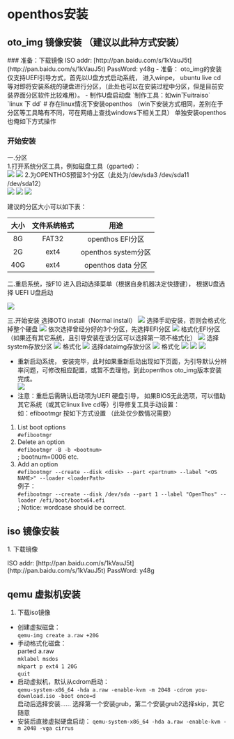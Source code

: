 # openthos安装
## oto_img 镜像安装 （建议以此种方式安装）
<p id="install1" name="install1"> 
  
</p>
### 准备：下载镜像 
ISO addr: [http://pan.baidu.com/s/1kVauJ5t](http://pan.baidu.com/s/1kVauJ5t)   
PassWord: y48g  
- 准备： oto_img的安装仅支持UEFI引导方式，首先以U盘方式启动系统， 进入winpe， ubuntu live cd等对即将安装系统的硬盘进行分区，（此处也可以在安装过程中分区，但是目前安装界面分区软件比较难用）。  
 - 制作U盘启动盘  
  `制作工具：如win下uitraiso`  
  `linux 下 dd`
# 存在linux情况下安装openthos
（win下安装方式相同，差别在于分区等工具略有不同，可在网络上查找windows下相关工具）  
单独安装openthos也俺如下方式操作

### 开始安装  
一.分区  
 1.打开系统分区工具，例如磁盘工具（gparted）：  
![](https://github.com/openthos/community-analysis/blob/master/pic/installOPENTHOS_pic/1.png)
![](https://github.com/openthos/community-analysis/blob/master/pic/installOPENTHOS_pic/2.png)
 2.为OPENTHOS预留3个分区（此处为/dev/sda3 /dev/sda11 /dev/sda12）  
![](https://github.com/openthos/community-analysis/blob/master/pic/installOPENTHOS_pic/3.png)
![](https://github.com/openthos/community-analysis/blob/master/pic/installOPENTHOS_pic/4.png)
![](https://github.com/openthos/community-analysis/blob/master/pic/installOPENTHOS_pic/5.png)

建议的分区大小可以如下表：

|大小   |文件系统格式|用途|
|:----:|:-----:|:----:|
| 8G   | FAT32 |openthos EFI分区|
|2G|ext4|openthos system分区|
|40G|ext4|openthos data 分区|

二.重启系统，按F10 进入启动选择菜单（根据自身机器决定快捷键），  根据U盘选择 UEFI U盘启动

![](https://github.com/openthos/community-analysis/blob/master/pic/installOPENTHOS_pic/6.JPG)

三.开始安装
  选择OTO install（Normal install）
![](https://github.com/openthos/community-analysis/blob/master/pic/installOPENTHOS_pic/7.JPG)
  选择手动安装，否则会格式化掉整个硬盘
![](https://github.com/openthos/community-analysis/blob/master/pic/installOPENTHOS_pic/8.JPG)
  依次选择曾经分好的3个分区，先选择EFI分区
![](https://github.com/openthos/community-analysis/blob/master/pic/installOPENTHOS_pic/9.JPG)
  格式化EFI分区（如果还有其它系统，且引导安装在该分区可以选择第一项不格式化）
![](https://github.com/openthos/community-analysis/blob/master/pic/installOPENTHOS_pic/10.JPG)
  选择system存放分区
![](https://github.com/openthos/community-analysis/blob/master/pic/installOPENTHOS_pic/11.JPG)
  格式化
![](https://github.com/openthos/community-analysis/blob/master/pic/installOPENTHOS_pic/12.JPG)
  选择dataimg存放分区
![](https://github.com/openthos/community-analysis/blob/master/pic/installOPENTHOS_pic/13.JPG)
  格式化
![](https://github.com/openthos/community-analysis/blob/master/pic/installOPENTHOS_pic/14.JPG)
![](https://github.com/openthos/community-analysis/blob/master/pic/installOPENTHOS_pic/15.JPG)
![](https://github.com/openthos/community-analysis/blob/master/pic/installOPENTHOS_pic/16.JPG)
 - 重新启动系统， 安装完毕，此时如果重新启动出现如下页面，为引导默认分辨率问题，可修改相应配置，或暂不去理他，到此openthos oto_img版本安装完成。  
![](https://github.com/openthos/community-analysis/blob/master/pic/installoto_pic/10.jpg)  
 - 注意：重启后需确认启动项为UEFI 硬盘引导， 如果BIOS无此选项，可以借助其它系统（或其它linux live cd等）引导修复工具手动设置：  
  如：efibootmgr 按如下方式设置  （此处仅少数情况需要）
1. List boot options  
   `#efibootmgr`  
2. Delete an option  
    `#efibootmgr -B -b <bootnum>`       
    ; bootnum=0006 etc.    
3. Add an option  
    `#efibootmgr --create --disk <disk> --part <partnum> --label "<OS NAME>" --loader <loaderPath>`   
例子：  
    `#efibootmgr --create --disk /dev/sda --part 1 --label "OpenThos" --loader /efi/boot/bootx64.efi`  
    ; Notice: wordcase should be correct.  
  
## iso 镜像安装
<p id="install2" name="install2">
 1. 下载镜像
</p>
ISO addr: [http://pan.baidu.com/s/1kVauJ5t](http://pan.baidu.com/s/1kVauJ5t)   
PassWord: y48g  

## qemu 虚拟机安装

 1. 下载iso镜像 

  - 创建虚拟磁盘：  
    `qemu-img create a.raw +20G`  
  - 手动格式化磁盘：  
    parted a.raw  
        `mklabel msdos`  
        `mkpart p ext4 1 20G`  
        `quit` 
  - 启动虚拟机，默认从cdrom启动：  
    `qemu-system-x86_64 -hda a.raw -enable-kvm -m 2048 -cdrom you-download.iso -boot once=d`  
    启动后选择安装…… 选择第一个安装grub，第二个安装grub2选择skip，其它随意
  - 安装后直接虚拟硬盘启动：
    `qemu-system-x86_64 -hda a.raw -enable-kvm -m 2048 -vga cirrus`
